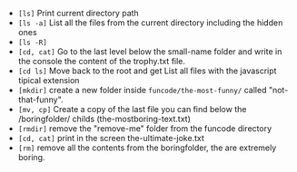 * `[ls]` Print current directory path
* `[ls -a]` List all the files from the current directory including the hidden ones
* `[ls -R]` 
* `[cd, cat]` Go to the last level below the small-name folder and write in the console the content of the trophy.txt file.
* `[cd ls]` Move back to the root and get List all files with the javascript tipical extension
* `[mkdir]` create a new folder inside `funcode/the-most-funny/` called "not-that-funny".
* `[mv, cp]` Create a copy of the last file you can find below the /boringfolder/ childs (the-mostboring-text.txt)
* `[rmdir]` remove the "remove-me" folder from the funcode directory 
* `[cd, cat]` print in the screen the-ultimate-joke.txt
* `[rm]` remove all the contents from the boringfolder, the are extremely boring.
